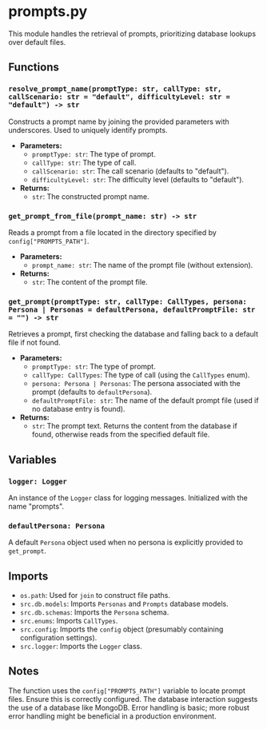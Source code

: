# prompts.py

This module handles the retrieval of prompts, prioritizing database lookups over default files.

## Functions

### `resolve_prompt_name(promptType: str, callType: str, callScenario: str = "default", difficultyLevel: str = "default") -> str`

Constructs a prompt name by joining the provided parameters with underscores.  Used to uniquely identify prompts.

* **Parameters:**
    * `promptType: str`: The type of prompt.
    * `callType: str`: The type of call.
    * `callScenario: str`: The call scenario (defaults to "default").
    * `difficultyLevel: str`: The difficulty level (defaults to "default").
* **Returns:**
    * `str`: The constructed prompt name.


### `get_prompt_from_file(prompt_name: str) -> str`

Reads a prompt from a file located in the directory specified by `config["PROMPTS_PATH"]`.

* **Parameters:**
    * `prompt_name: str`: The name of the prompt file (without extension).
* **Returns:**
    * `str`: The content of the prompt file.


### `get_prompt(promptType: str, callType: CallTypes, persona: Persona | Personas = defaultPersona, defaultPromptFile: str = "") -> str`

Retrieves a prompt, first checking the database and falling back to a default file if not found.

* **Parameters:**
    * `promptType: str`: The type of prompt.
    * `callType: CallTypes`: The type of call (using the `CallTypes` enum).
    * `persona: Persona | Personas`: The persona associated with the prompt (defaults to `defaultPersona`).
    * `defaultPromptFile: str`: The name of the default prompt file (used if no database entry is found).
* **Returns:**
    * `str`: The prompt text.  Returns the content from the database if found, otherwise reads from the specified default file.


## Variables

### `logger: Logger`

An instance of the `Logger` class for logging messages.  Initialized with the name "prompts".

### `defaultPersona: Persona`

A default `Persona` object used when no persona is explicitly provided to `get_prompt`.


## Imports

* `os.path`: Used for `join` to construct file paths.
* `src.db.models`: Imports `Personas` and `Prompts` database models.
* `src.db.schemas`: Imports the `Persona` schema.
* `src.enums`: Imports `CallTypes`.
* `src.config`: Imports the `config` object (presumably containing configuration settings).
* `src.logger`: Imports the `Logger` class.


## Notes

The function uses the `config["PROMPTS_PATH"]` variable to locate prompt files.  Ensure this is correctly configured.  The database interaction suggests the use of a database like MongoDB.  Error handling is basic; more robust error handling might be beneficial in a production environment.
